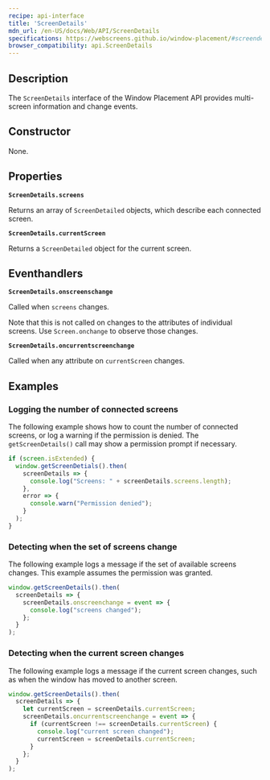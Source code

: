 ```yaml
---
recipe: api-interface
title: 'ScreenDetails'
mdn_url: /en-US/docs/Web/API/ScreenDetails
specifications: https://webscreens.github.io/window-placement/#screendetails
browser_compatibility: api.ScreenDetails
---
```


## Description

The `ScreenDetails` interface of the Window Placement API provides multi-screen information and change events.

## Constructor

None.

## Properties

**`ScreenDetails.screens`**

Returns an array of `ScreenDetailed` objects, which describe each connected screen.

**`ScreenDetails.currentScreen`**

Returns a `ScreenDetailed` object for the current screen.

## Eventhandlers

 **`ScreenDetails.onscreenschange`**

Called when `screens` changes.

Note that this is not called on changes to the attributes of individual screens. Use `Screen.onchange` to observe those changes.

**`ScreenDetails.oncurrentscreenchange`**

Called when any attribute on `currentScreen` changes.

## Examples

### Logging the number of connected screens

The following example shows how to count the number of connected screens,
or log a warning if the permission is denied. The `getScreenDetails()` call
may show a permission prompt if necessary.

```js
if (screen.isExtended) {
  window.getScreenDetials().then(
    screenDetails => {
      console.log("Screens: " + screenDetails.screens.length);
    },
    error => {
      console.warn("Permission denied");
    }
  );
}
```

### Detecting when the set of screens change

The following example logs a message if the set of available screens
changes. This example assumes the permission was granted.

```js
window.getScreenDetails().then(
  screenDetails => {
    screenDetails.onscreenchange = event => {
      console.log("screens changed");
    };
  }
);
```

### Detecting when the current screen changes

The following example logs a message if the current screen changes,
such as when the window has moved to another screen.

```js
window.getScreenDetails().then(
  screenDetails => {
    let currentScreen = screenDetails.currentScreen;
    screenDetails.oncurrentscreenchange = event => {
      if (currentScreen !== screenDetails.currentScreen) {
        console.log("current screen changed");
        currentScreen = screenDetails.currentScreen;
      }
    };
  }
);
```
